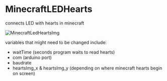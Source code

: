 # MinecraftLEDHearts
connects LED with hearts in minecraft


![MinecraftLedHeartsImg](https://github.com/user-attachments/assets/761c4fec-1da3-4849-8218-f081f92d2f93)

variables that might need to be changed include:

- waitTime (seconds program waits to read hearts) 
- com (arduino port) 
- baudrate
- heartsImg_x & heartsImg_y (depending on where minecraft hearts begin on screen)
